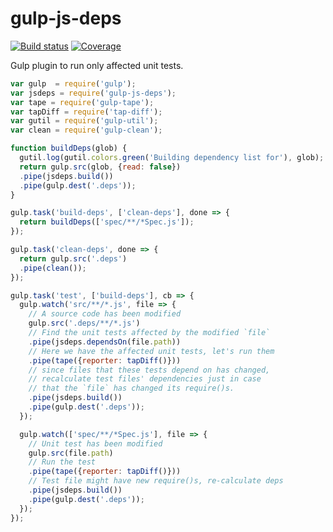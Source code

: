 # gulp-js-deps

[![Build status](https://img.shields.io/travis/engina/gulp-js-deps.svg?style=flat-square)](https://travis-ci.org/request/request)
[![Coverage](https://img.shields.io/codecov/c/github/engina/gulp-js-deps.svg?style=flat-square)](https://codecov.io/github/request/request?branch=master)

Gulp plugin to run only affected unit tests.

```javascript
var gulp  = require('gulp');
var jsdeps = require('gulp-js-deps');
var tape = require('gulp-tape');
var tapDiff = require('tap-diff');
var gutil = require('gulp-util');
var clean = require('gulp-clean');

function buildDeps(glob) {
  gutil.log(gutil.colors.green('Building dependency list for'), glob);
  return gulp.src(glob, {read: false})
  .pipe(jsdeps.build())
  .pipe(gulp.dest('.deps'));
}

gulp.task('build-deps', ['clean-deps'], done => {
  return buildDeps(['spec/**/*Spec.js']);
});

gulp.task('clean-deps', done => {
  return gulp.src('.deps')
  .pipe(clean());
});

gulp.task('test', ['build-deps'], cb => {
  gulp.watch('src/**/*.js', file => {
    // A source code has been modified
    gulp.src('.deps/**/*.js')
    // Find the unit tests affected by the modified `file`
    .pipe(jsdeps.dependsOn(file.path))
    // Here we have the affected unit tests, let's run them
    .pipe(tape({reporter: tapDiff()}))
    // since files that these tests depend on has changed,
    // recalculate test files' dependencies just in case
    // that the `file` has changed its require()s.
    .pipe(jsdeps.build())
    .pipe(gulp.dest('.deps'));
  });

  gulp.watch(['spec/**/*Spec.js'], file => {
    // Unit test has been modified
    gulp.src(file.path)
    // Run the test
    .pipe(tape({reporter: tapDiff()}))
    // Test file might have new require()s, re-calculate deps
    .pipe(jsdeps.build())
    .pipe(gulp.dest('.deps'));
  });
});
```